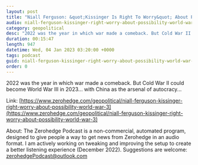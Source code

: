 ```yaml
---
layout: post
title: "Niall Ferguson: &quot;Kissinger Is Right To Worry&quot; About Possibility Of World War 3"
audio: niall-ferguson-kissinger-right-worry-about-possibility-world-war-3-0
category: geopolitical
desc: "2022 was the year in which war made a comeback. But Cold War II could become World War III in 2023... with China as the arsenal of autocracy..."
duration: 00:15:47
length: 947
datetime: Wed, 04 Jan 2023 03:20:00 +0000
tags: podcast
guid: niall-ferguson-kissinger-right-worry-about-possibility-world-war-3-0
order: 0
---
```

2022 was the year in which war made a comeback. But Cold War II could become World War III in 2023... with China as the arsenal of autocracy...

Link: [https://www.zerohedge.com/geopolitical/niall-ferguson-kissinger-right-worry-about-possibility-world-war-3](https://www.zerohedge.com/geopolitical/niall-ferguson-kissinger-right-worry-about-possibility-world-war-3)

About: The Zerohedge Podcast is a non-commercial, automated program, designed to give people a way to get news from Zerohedge in an audio format.  I am actively working on tweaking and improving the setup to create a better listening experience (December 2022).  Suggestions are welcome: [zerohedgePodcast@outlook.com](mailto:zerohedgePodcast@outlook.com)